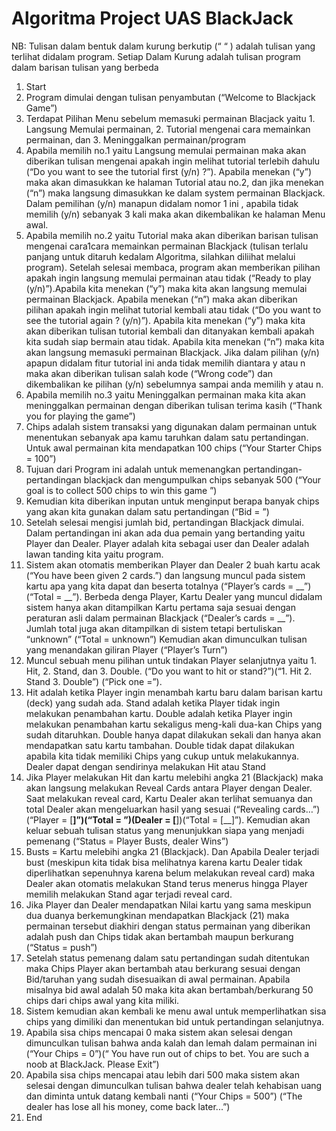 # Algoritma Project UAS BlackJack

NB: Tulisan dalam bentuk dalam kurung berkutip (“ “ ) adalah tulisan yang terlihat didalam program. Setiap Dalam Kurung adalah tulisan program dalam barisan tulisan yang berbeda

1. Start
2. Program dimulai dengan tulisan penyambutan (“Welcome to Blackjack Game”)
3. Terdapat Pilihan Menu sebelum memasuki permainan Blacjack yaitu 1. Langsung Memulai permainan, 2. Tutorial mengenai cara memainkan permainan, dan 3. Meninggalkan permainan/program
4. Apabila memilih no.1 yaitu Langsung memulai permainan maka akan diberikan tulisan mengenai apakah ingin melihat tutorial terlebih dahulu (“Do you want to see the tutorial first (y/n) ?”). Apabila menekan (“y”) maka akan dimasukkan ke halaman Tutorial atau no.2, dan jika menekan (“n”) maka langsung dimasukkan ke dalam system permainan Blackjack. Dalam pemilihan (y/n) manapun didalam nomor 1 ini , apabila tidak memilih (y/n) sebanyak 3 kali maka akan dikembalikan ke halaman Menu awal.
5. Apabila memilih no.2 yaitu Tutorial maka akan diberikan barisan tulisan mengenai cara1cara memainkan permainan Blackjack (tulisan terlalu panjang untuk ditaruh kedalam Algoritma, silahkan diliihat melalui program). Setelah selesai membaca, program akan memberikan pilihan apakah ingin langsung memulai permainan atau tidak (“Ready to play (y/n)”).Apabila kita menekan (“y”) maka kita akan langsung memulai permainan Blackjack. Apabila menekan (“n”) maka akan diberikan pilihan apakah ingin melihat tutorial kembali atau tidak (“Do you want to see the tutorial again ? (y/n)”). Apabila kita menekan (“y”) maka kita akan diberikan tulisan tutorial kembali dan ditanyakan kembali apakah kita sudah siap bermain atau tidak. Apabila kita menekan (“n”) maka kita akan langsung memasuki permainan Blackjack. Jika dalam pilihan (y/n) apapun didalam fitur tutorial ini anda tidak memilih diantara y atau n maka akan diberikan tulisan salah kode (“Wrong code”) dan dikembalikan ke pilihan (y/n) sebelumnya sampai anda memilih y atau n.
6. Apabila memilih no.3 yaitu Meninggalkan permainan maka kita akan meninggalkan permainan dengan diberikan tulisan terima kasih (“Thank you for playing the game”)
7. Chips adalah sistem transaksi yang digunakan dalam permainan untuk menentukan sebanyak apa kamu taruhkan dalam satu pertandingan. Untuk awal permainan kita mendapatkan 100 chips (“Your Starter Chips = 100”)
8. Tujuan dari Program ini adalah untuk memenangkan pertandingan-pertandingan  blackjack dan mengumpulkan chips sebanyak 500 (“Your goal is to collect 500 chips to win this game ”)
9. Kemudian kita diberikan inputan untuk menginput berapa banyak chips yang akan kita gunakan dalam satu pertandingan (“Bid = ”)
10. Setelah selesai mengisi jumlah bid, pertandingan Blackjack dimulai. Dalam pertandingan ini akan ada dua pemain yang bertanding yaitu Player dan Dealer. Player adalah kita sebagai user dan Dealer adalah lawan tanding kita yaitu program.
11. Sistem akan otomatis memberikan Player dan Dealer 2 buah kartu acak (“You have been given 2 cards.”) dan langsung muncul pada sistem kartu apa yang kita dapat dan beserta totalnya (“Player’s cards = __”) (“Total = __”). Berbeda denga Player, Kartu Dealer yang muncul didalam sistem hanya akan ditampilkan Kartu pertama saja sesuai dengan peraturan asli dalam permainan Blackjack (“Dealer’s cards = __”). Jumlah total juga akan ditampilkan di sistem tetapi bertuliskan “unknown” (“Total = unknown”) Kemudian akan dimunculkan tulisan yang menandakan giliran Player (“Player’s Turn”)
12. Muncul sebuah menu pilihan untuk tindakan Player selanjutnya yaitu 1. Hit, 2. Stand, dan 3. Double. (“Do you want to hit or stand?”)(“1. Hit  2. Stand  3. Double”) (“Pick one =”). 
13. Hit adalah ketika Player ingin menambah kartu baru dalam barisan kartu (deck) yang sudah ada. Stand adalah ketika Player tidak ingin melakukan penambahan kartu. Double adalah ketika Player ingin melakukan penambahan kartu sekaligus meng-kali dua-kan Chips yang sudah ditaruhkan. Double hanya dapat dilakukan sekali dan hanya akan mendapatkan satu kartu tambahan. Double tidak dapat dilakukan apabila kita tidak memiliki Chips yang cukup untuk melakukannya. Dealer dapat dengan sendirinya melakukan Hit atau Stand
14. Jika Player melakukan Hit dan kartu melebihi angka 21 (Blackjack) maka akan langsung melakukan Reveal Cards antara Player dengan Dealer. Saat melakukan reveal card, Kartu Dealer akan terlihat semuanya dan total Dealer akan mengeluarkan hasil yang sesuai (“Revealing cards…”)(“Player = [__]”)(“Total = ”)(Dealer = [__])(“Total = [__]”). Kemudian akan keluar sebuah tulisan status yang menunjukkan siapa yang menjadi pemenang (“Status = Player Busts, dealer Wins”) 
15. Busts = Kartu melebihi angka 21 (Blackjack). Dan Apabila Dealer terjadi bust (meskipun kita tidak bisa melihatnya karena kartu Dealer tidak diperlihatkan sepenuhnya karena belum melakukan reveal card) maka Dealer akan otomatis melakukan Stand terus menerus hingga Player memilih melakukan Stand agar terjadi reveal card.
16. Jika Player dan Dealer mendapatkan Nilai kartu yang sama meskipun dua duanya berkemungkinan mendapatkan Blackjack (21) maka permainan tersebut diakhiri dengan status permainan yang diberikan adalah push dan Chips tidak akan bertambah maupun berkurang (“Status = push”)
17. Setelah status pemenang dalam satu pertandingan sudah ditentukan maka Chips Player akan bertambah atau berkurang sesuai dengan Bid/taruhan yang sudah disesuaikan di awal permainan. Apabila misalnya bid awal adalah 50 maka kita akan bertambah/berkurang 50 chips dari chips awal yang kita miliki.
18. Sistem kemudian akan kembali ke menu awal untuk memperlihatkan sisa chips yang dimiliki dan menentukan bid untuk pertandingan selanjutnya.
19. Apabila sisa chips mencapai 0 maka sistem akan selesai dengan dimunculkan tulisan bahwa anda kalah dan lemah dalam permainan ini (“Your Chips = 0”)(“ You have run out of chips to bet. You are such a noob at BlackJack. Please Exit”)
20. Apabila sisa chips mencapai atau lebih dari 500 maka sistem akan selesai dengan dimunculkan tulisan bahwa dealer telah kehabisan uang dan diminta untuk datang kembali nanti (“Your Chips = 500”) (“The dealer has lose all his money, come back later...”)
21. End

